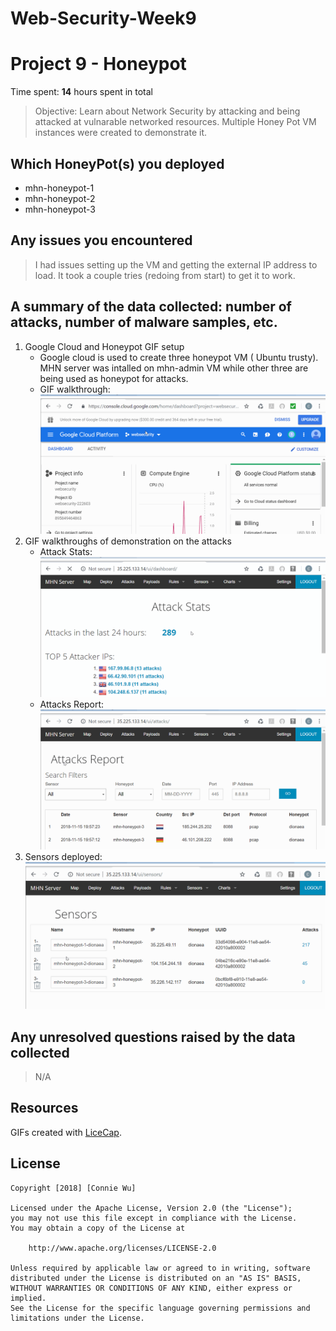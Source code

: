 # Web-Security-Week9

# Project 9 - Honeypot

Time spent: **14** hours spent in total

> Objective: Learn about Network Security by attacking and being attacked at vulnarable networked resources. Multiple Honey Pot VM instances were created to demonstrate it. 

## Which HoneyPot(s) you deployed 
  - mhn-honeypot-1
  - mhn-honeypot-2
  - mhn-honeypot-3

## Any issues you encountered
  > I had issues setting up the VM and getting the external IP address to load. It took a couple tries (redoing from start) to get it to work. 

## A summary of the data collected: number of attacks, number of malware samples, etc.
1. Google Cloud and Honeypot GIF setup
    - Google cloud is used to create three honeypot VM ( Ubuntu trusty). MHN server was intalled on mhn-admin VM while other three are being used as honeypot for attacks. 
    - GIF walkthrough: 
      <img src='gcloud platform.gif' title='Gcloud Platform' width='' alt='' />
2. GIF walkthroughs of demonstration on the attacks
    - Attack Stats: 
      <img src='attacks stats.gif' title='Attacks Stats' width='' alt='' />
    - Attacks Report:
      <img src='attacks report.gif' title='Attacks Report' width='' alt='' /> 
3. Sensors deployed: 
    <img src='sensors.gif' title='Sensors' width='' alt='' />
  
## Any unresolved questions raised by the data collected 
  > N/A 

## Resources

GIFs created with [LiceCap](http://www.cockos.com/licecap/).

## License

    Copyright [2018] [Connie Wu]

    Licensed under the Apache License, Version 2.0 (the "License");
    you may not use this file except in compliance with the License.
    You may obtain a copy of the License at

        http://www.apache.org/licenses/LICENSE-2.0

    Unless required by applicable law or agreed to in writing, software
    distributed under the License is distributed on an "AS IS" BASIS,
    WITHOUT WARRANTIES OR CONDITIONS OF ANY KIND, either express or implied.
    See the License for the specific language governing permissions and
    limitations under the License.

